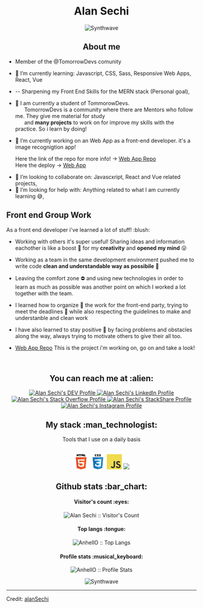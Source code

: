 <h1 align="center">Alan Sechi</h1>

<p align="center"><img src="alanSechi.gif" alt="Synthwave" height="300" width="500"></p>

<h2 align="center">About me</h2>

- Member of the @TomorrowDevs comunity

- 🌱 I’m currently learning: Javascript, CSS, Sass, Responsive Web Apps, React, Vue

- -- Sharpening my Front End Skills for the MERN stack (Personal goal), 

- :school: I am currently a student of TommorowDevs.<br>
&nbsp;&nbsp;&nbsp;&nbsp;&nbsp; TomorrowDevs is a community where there are Mentors who follow me. They give me material for study <br>
&nbsp;&nbsp;&nbsp;&nbsp;&nbsp; and **many projects** to work on for improve my skills with the practice. So i learn by doing!

- 🔭 I’m currently working on an Web App as a front-end developer. it's a image recognigtion app! <br>

&nbsp;&nbsp;&nbsp;&nbsp;&nbsp; Here the link of the repo for more info! -> [Web App Repo](https://github.com/TD-team3/img-recognition-web-app-fe) <br>
&nbsp;&nbsp;&nbsp;&nbsp;&nbsp; Here the deploy -> [Web App](https://gracious-mcclintock-220460.netlify.app/index.html)

- 👯 I’m looking to collaborate on: Javascxript, React and Vue related projects,
- 🤔 I’m looking for help with: Anything related to what I am currently learning 😅,


### <h2>Front end Group Work

</h2>
As a front end developer i've learned a lot of stuff! :blush:

- Working with others it's super useful! Sharing ideas and information eachother is like a boost :rocket: for my **creativity** and **opened my mind** :open_mouth:

- Working as a team in the same development environment pushed me to write code **clean and understandable way as possibile** :construction_worker:

- Leaving the comfort zone :no_entry: and using new technologies in order to learn as much as possible was another point on which I worked a lot together with the team.

- I learned how to organize :bookmark_tabs: the work for the front-end party, trying to meet the deadlines :calendar: while also respecting the guidelines to make and understanble and clean work

- I have also learned to stay positive :muscle: by facing problems and obstacles along the way, always trying to motivate others to give their all too.

- [Web App Repo](https://github.com/TD-team3/img-recognition-web-app-fe) This is the project i'm working on, go on and take a look! 

<br> 

<h2 align="center">You can reach me at :alien:</h2>

<p align="center">
  <a href="https://dev.to/alansechi">
    <img src="https://d2fltix0v2e0sb.cloudfront.net/dev-badge.svg" alt="Alan Sechi's DEV Profile" height="30" width="30">
  </a>

  <a href="https://www.linkedin.com/in/alan-sechi-b15379188/">
    <img src="https://www.vectorlogo.zone/logos/linkedin/linkedin-icon.svg" alt="Alan Sechi's LinkedIn Profile" height="30" width="30">
  </a>

  <a href="https://stackoverflow.com/users/12893671/alan-sechi">
    <img src="https://www.vectorlogo.zone/logos/stackoverflow/stackoverflow-icon.svg" alt="Alan Sechi's Stack Overflow Profile" height="30" width="30">
  </a>

  <a href="https://stackshare.io/alansechi">
    <img src="https://cdn.worldvectorlogo.com/logos/stackshare.svg" alt="Alan Sechi's StackShare Profile" height="30" width="30">
  </a>

  <a href="https://www.instagram.com/seal_web_developer/">
    <img src="https://www.vectorlogo.zone/logos/instagram/instagram-icon.svg" alt="Alan Sechi's Instagram Profile" height="30" width="30">
  </a>
  
</p>

<h2 align="center">My stack :man_technologist:</h2>

<p align="center">Tools that I use on a daily basis</p>
<p align="center">
<br
<code><a href = "https://developer.mozilla.org/en-US/docs/Web/Guide/HTML/HTML5"><img height="40" src="https://raw.githubusercontent.com/github/explore/80688e429a7d4ef2fca1e82350fe8e3517d3494d/topics/html/html.png"></a></code>
<code><a href = "https://developer.mozilla.org/en-US/docs/Archive/CSS3"><img height="40" src="https://raw.githubusercontent.com/github/explore/80688e429a7d4ef2fca1e82350fe8e3517d3494d/topics/css/css.png"></a></code>
<code><a href = "https://developer.mozilla.org/en-US/docs/Web/JavaScript"><img height="40" src="https://raw.githubusercontent.com/github/explore/80688e429a7d4ef2fca1e82350fe8e3517d3494d/topics/javascript/javascript.png"></a></code>
<code><a href = "https://code.visualstudio.com/"><img height="40" src="https://upload.wikimedia.org/wikipedia/commons/thumb/9/9a/Visual_Studio_Code_1.35_icon.svg/1200px-Visual_Studio_Code_1.35_icon.svg.png"></a></code>
<br>
</p>
</p>

<h2 align="center">Github stats :bar_chart:</h2>

<h4 align="center">Visitor's count :eyes:</h4>

<p align="center"><img src="https://profile-counter.glitch.me/{alanSechi}/count.svg" alt="Alan Sechi :: Visitor's Count" /></p>

<h4 align="center">Top langs :tongue:</h4>

<p align="center"><img src="https://github-readme-stats.vercel.app/api/top-langs/?username=alanSechi&langs_count=10&theme=algolia&layout=compact" alt="AnhellO :: Top Langs" /></p>

<h4 align="center">Profile stats :musical_keyboard:</h4>

<p align="center"><img src="https://github-readme-stats.vercel.app/api?username=alanSechi&show_icons=true&theme=synthwave" alt="AnhellO :: Profile Stats" /></p>

<p align="center"><img src="https://thumbs.gfycat.com/GoodnaturedFondGaur-size_restricted.gif" alt="Synthwave" height="300" width="500"></p>

---

Credit: [alanSechi](https://github.com/alanSechi)
